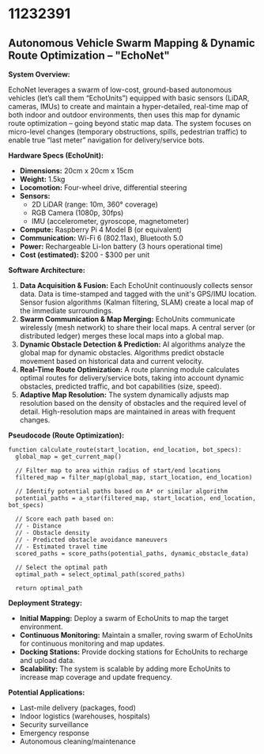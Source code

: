 # 11232391

## Autonomous Vehicle Swarm Mapping & Dynamic Route Optimization – "EchoNet"

**System Overview:**

EchoNet leverages a swarm of low-cost, ground-based autonomous vehicles (let’s call them “EchoUnits”) equipped with basic sensors (LiDAR, cameras, IMUs) to create and maintain a hyper-detailed, real-time map of both indoor and outdoor environments, then uses this map for dynamic route optimization – going beyond static map data. The system focuses on micro-level changes (temporary obstructions, spills, pedestrian traffic) to enable true “last meter” navigation for delivery/service bots.

**Hardware Specs (EchoUnit):**

*   **Dimensions:** 20cm x 20cm x 15cm
*   **Weight:** 1.5kg
*   **Locomotion:** Four-wheel drive, differential steering
*   **Sensors:**
    *   2D LiDAR (range: 10m, 360° coverage)
    *   RGB Camera (1080p, 30fps)
    *   IMU (accelerometer, gyroscope, magnetometer)
*   **Compute:** Raspberry Pi 4 Model B (or equivalent)
*   **Communication:** Wi-Fi 6 (802.11ax), Bluetooth 5.0
*   **Power:** Rechargeable Li-Ion battery (3 hours operational time)
*   **Cost (estimated):** $200 - $300 per unit

**Software Architecture:**

1.  **Data Acquisition & Fusion:** Each EchoUnit continuously collects sensor data. Data is time-stamped and tagged with the unit's GPS/IMU location. Sensor fusion algorithms (Kalman filtering, SLAM) create a local map of the immediate surroundings.
2.  **Swarm Communication & Map Merging:** EchoUnits communicate wirelessly (mesh network) to share their local maps. A central server (or distributed ledger) merges these local maps into a global map.
3.  **Dynamic Obstacle Detection & Prediction:**  AI algorithms analyze the global map for dynamic obstacles.  Algorithms predict obstacle movement based on historical data and current velocity.
4.  **Real-Time Route Optimization:**  A route planning module calculates optimal routes for delivery/service bots, taking into account dynamic obstacles, predicted traffic, and bot capabilities (size, speed).
5.  **Adaptive Map Resolution:** The system dynamically adjusts map resolution based on the density of obstacles and the required level of detail.  High-resolution maps are maintained in areas with frequent changes.

**Pseudocode (Route Optimization):**

```
function calculate_route(start_location, end_location, bot_specs):
  global_map = get_current_map()
  
  // Filter map to area within radius of start/end locations
  filtered_map = filter_map(global_map, start_location, end_location)

  // Identify potential paths based on A* or similar algorithm
  potential_paths = a_star(filtered_map, start_location, end_location, bot_specs)

  // Score each path based on:
  // - Distance
  // - Obstacle density
  // - Predicted obstacle avoidance maneuvers
  // - Estimated travel time
  scored_paths = score_paths(potential_paths, dynamic_obstacle_data)

  // Select the optimal path
  optimal_path = select_optimal_path(scored_paths)

  return optimal_path
```

**Deployment Strategy:**

*   **Initial Mapping:** Deploy a swarm of EchoUnits to map the target environment.
*   **Continuous Monitoring:**  Maintain a smaller, roving swarm of EchoUnits for continuous monitoring and map updates.
*   **Docking Stations:** Provide docking stations for EchoUnits to recharge and upload data.
*   **Scalability:** The system is scalable by adding more EchoUnits to increase map coverage and update frequency.

**Potential Applications:**

*   Last-mile delivery (packages, food)
*   Indoor logistics (warehouses, hospitals)
*   Security surveillance
*   Emergency response
*   Autonomous cleaning/maintenance